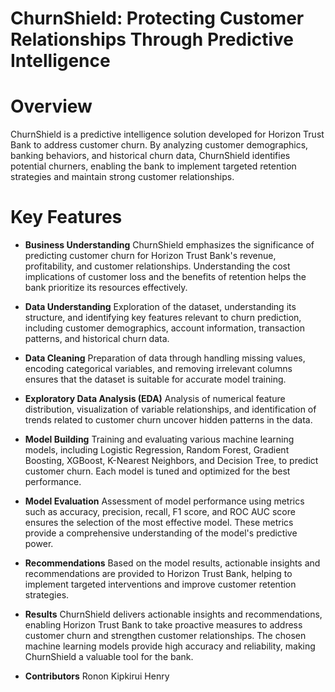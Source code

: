 # ChurnShield: Protecting Customer Relationships Through Predictive Intelligence
# Overview
ChurnShield is a predictive intelligence solution developed for Horizon Trust Bank to address customer churn. By analyzing customer demographics, banking behaviors, and historical churn data, ChurnShield identifies potential churners, enabling the bank to implement targeted retention strategies and maintain strong customer relationships.

# Key Features
* **Business Understanding**
ChurnShield emphasizes the significance of predicting customer churn for Horizon Trust Bank's revenue, profitability, and customer relationships. Understanding the cost implications of customer loss and the benefits of retention helps the bank prioritize its resources effectively.

* **Data Understanding**
Exploration of the dataset, understanding its structure, and identifying key features relevant to churn prediction, including customer demographics, account information, transaction patterns, and historical churn data.

* **Data Cleaning**
Preparation of data through handling missing values, encoding categorical variables, and removing irrelevant columns ensures that the dataset is suitable for accurate model training.

* **Exploratory Data Analysis (EDA)**
Analysis of numerical feature distribution, visualization of variable relationships, and identification of trends related to customer churn uncover hidden patterns in the data.

* **Model Building**
Training and evaluating various machine learning models, including Logistic Regression, Random Forest, Gradient Boosting, XGBoost, K-Nearest Neighbors, and Decision Tree, to predict customer churn. Each model is tuned and optimized for the best performance.

* **Model Evaluation**
Assessment of model performance using metrics such as accuracy, precision, recall, F1 score, and ROC AUC score ensures the selection of the most effective model. These metrics provide a comprehensive understanding of the model's predictive power.

* **Recommendations**
Based on the model results, actionable insights and recommendations are provided to Horizon Trust Bank, helping to implement targeted interventions and improve customer retention strategies.

* **Results**
ChurnShield delivers actionable insights and recommendations, enabling Horizon Trust Bank to take proactive measures to address customer churn and strengthen customer relationships. The chosen machine learning models provide high accuracy and reliability, making ChurnShield a valuable tool for the bank.

* **Contributors**
  Ronon Kipkirui Henry
